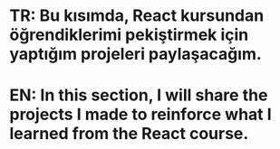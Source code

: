 # TR:  Bu kısımda, React kursundan öğrendiklerimi pekiştirmek için yaptığım projeleri paylaşacağım.

# EN: In this section, I will share the projects I made to reinforce what I learned from the React course.
